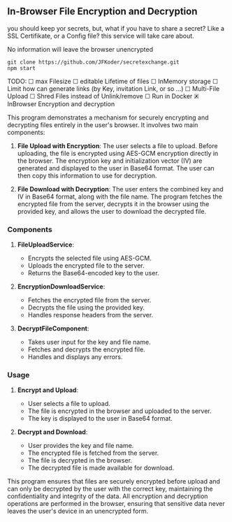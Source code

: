 
## In-Browser File Encryption and Decryption

you should keep yor secrets, but, what if you have to share a secret? Like a SSL Certifikate, or a Config file?
this service will take care about.

No information will leave the browser unencrypted

    git clone https://github.com/JFKoder/secretexchange.git
    npm start

TODO: 
	☐	max Filesize 
	☐	editable Lifetime of files
	☐	InMemory storage
	☐	Limit how can generate links (by Key, invitation Link, or so ...)
	☐	Multi-File Upload
	☐	Shred Files instead of Unlink/remove
	☐	Run in Docker
	🗷	InBrowser Encryption and decryption

This program demonstrates a mechanism for securely encrypting and decrypting files entirely in the user's browser. It involves two main components:

1.  **File Upload with Encryption**: The user selects a file to upload. Before uploading, the file is encrypted using AES-GCM encryption directly in the browser. The encryption key and initialization vector (IV) are generated and displayed to the user in Base64 format. The user can then copy this information to use for decryption.
    
2.  **File Download with Decryption**: The user enters the combined key and IV in Base64 format, along with the file name. The program fetches the encrypted file from the server, decrypts it in the browser using the provided key, and allows the user to download the decrypted file.
    

### Components

1.  **FileUploadService**:
    
    -   Encrypts the selected file using AES-GCM.
    -   Uploads the encrypted file to the server.
    -   Returns the Base64-encoded key to the user.
2.  **EncryptionDownloadService**:
    
    -   Fetches the encrypted file from the server.
    -   Decrypts the file using the provided key.
    -   Handles response headers from the server.
3.  **DecryptFileComponent**:
    
    -   Takes user input for the key and file name.
    -   Fetches and decrypts the encrypted file.
    -   Handles and displays any errors.

### Usage

1.  **Encrypt and Upload**:
    
    -   User selects a file to upload.
    -   The file is encrypted in the browser and uploaded to the server.
    -   The key is displayed to the user in Base64 format.
2.  **Decrypt and Download**:
    
    -   User provides the key and file name.
    -   The encrypted file is fetched from the server.
    -   The file is decrypted in the browser.
    -   The decrypted file is made available for download.

This program ensures that files are securely encrypted before upload and can only be decrypted by the user with the correct key, maintaining the confidentiality and integrity of the data. All encryption and decryption operations are performed in the browser, ensuring that sensitive data never leaves the user's device in an unencrypted form.
